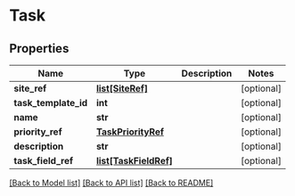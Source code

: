# Task

## Properties
Name | Type | Description | Notes
------------ | ------------- | ------------- | -------------
**site_ref** | [**list[SiteRef]**](SiteRef.md) |  | [optional] 
**task_template_id** | **int** |  | [optional] 
**name** | **str** |  | [optional] 
**priority_ref** | [**TaskPriorityRef**](TaskPriorityRef.md) |  | [optional] 
**description** | **str** |  | [optional] 
**task_field_ref** | [**list[TaskFieldRef]**](TaskFieldRef.md) |  | [optional] 

[[Back to Model list]](../README.md#documentation-for-models) [[Back to API list]](../README.md#documentation-for-api-endpoints) [[Back to README]](../README.md)

